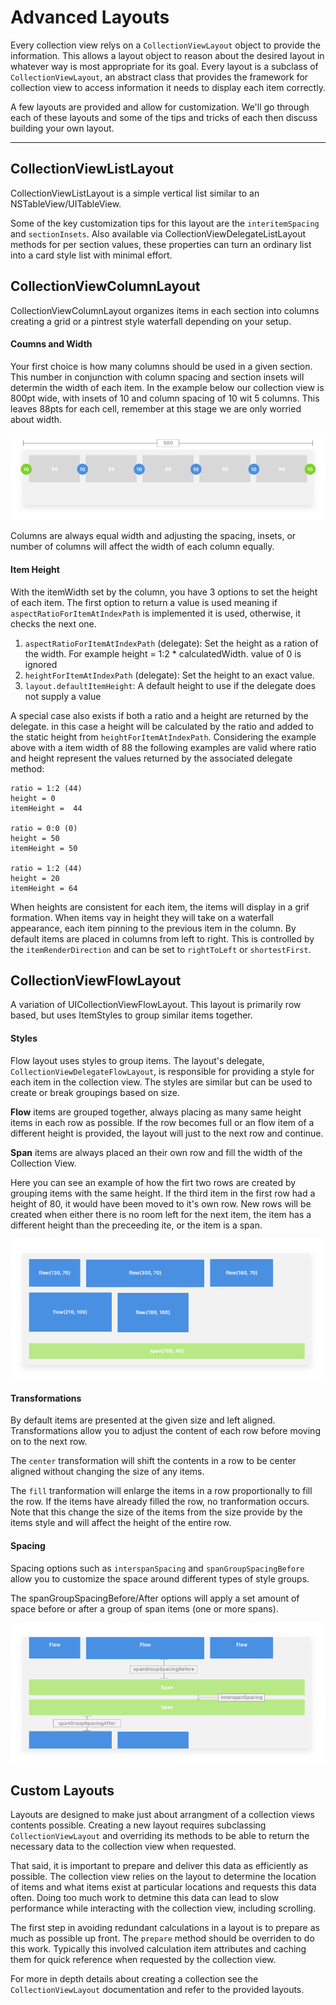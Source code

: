 # Advanced Layouts

Every collection view relys on a `CollectionViewLayout` object to provide the information. This allows a layout object to reason about the desired layout in whatever way is most appropriate for its goal. Every layout is a subclass of `CollectionViewLayout`, an abstract class that provides the framework for collection view to access information it needs to display each item correctly.

A few layouts are provided and allow for customization. We'll go through each of these layouts and some of the tips and tricks of each then discuss building your own layout.

---

## CollectionViewListLayout

CollectionViewListLayout is a simple vertical list similar to an NSTableView/UITableView.

Some of the key customization tips for this layout are the `interitemSpacing` and `sectionInsets`. Also available via CollectionViewDelegateListLayout methods for per section values, these properties can turn an ordinary list into a card style list with minimal effort.



## CollectionViewColumnLayout

CollectionViewColumnLayout organizes items in each section into columns creating a grid or a pintrest style waterfall depending on your setup.

#### Coumns and Width

Your first choice is how many columns should be used in a given section. This number in conjunction with column spacing and section insets will determin the width of each item. In the example below our collection view is 800pt wide, with insets of 10 and column spacing of 10 wit 5 columns. This leaves 88pts for each cell, remember at this stage we are only worried about width.

![ColumnLayoutSpacing](https://raw.githubusercontent.com/TheNounProject/CollectionView/master/img/column_layout.png "Column layout spacing")

Columns are always equal width and adjusting the spacing, insets, or number of columns will affect the width of each column equally.


#### Item Height

 With the itemWidth set by the column, you have 3 options to set the height of each item. The first option to return a value is used meaning if `aspectRatioForItemAtIndexPath` is implemented it is used, otherwise, it checks the next one.

 1. `aspectRatioForItemAtIndexPath` (delegate): Set the height as a ration of the width. For example height = 1:2 * calculatedWidth. value of 0 is ignored
 2. `heightForItemAtIndexPath` (delegate): Set the height to an exact value.
 3. `layout.defaultItemHeight`: A default height to use if the delegate does not supply a value

A special case also exists if both a ratio and a height are returned by the delegate. in this case a height will be calculated by the ratio and added to the static height from `heightForItemAtIndexPath`. Considering the example above with a item width of 88 the following examples are valid where ratio and height represent the values returned by the associated delegate method:

```
ratio = 1:2 (44)
height = 0
itemHeight =  44

ratio = 0:0 (0)
height = 50
itemHeight = 50

ratio = 1:2 (44)
height = 20
itemHeight = 64
```

When heights are consistent for each item, the items will display in a grif formation. When items vay in height they will take on a waterfall appearance, each item pinning to the previous item in the column. By default items are placed in columns from left to right. This is controlled by the `itemRenderDirection` and can be set to `rightToLeft` or `shortestFirst`.



## CollectionViewFlowLayout

 A variation of UICollectionViewFlowLayout. This layout is primarily row based, but uses ItemStyles to group similar items together.

 #### Styles

 Flow layout uses styles to group items. The layout's delegate, `CollectionViewDelegateFlowLayout`, is responsible for providing a style for each item in the collection view. The styles are similar but can be used to create or break groupings based on size.

 **Flow** items are grouped together, always placing as many same height items in each row as possible. If the row becomes full or an flow item of a different height is provided, the layout will just to the next row and continue.

 **Span** items are always placed an their own row and fill the width of the Collection View.

 Here you can see an example of how the firt two rows are created by grouping items with the same height. If the third item in the first row had a height of 80, it would have been moved to it's own row. New rows will be created when either there is no room left for the next item, the item has a different height than the preceeding ite, or the item is a span.

 ![Flow Layout](https://raw.githubusercontent.com/TheNounProject/CollectionView/master/img/flow_layout.png "Flow Layout")


#### Transformations

By default items are presented at the given size and left aligned. Transformations allow you to adjust the content of each row before moving on to the next row.

The `center` transformation will shift the contents in a row to be center aligned without changing the size of any items.

The `fill` tranformation will enlarge the items in a row proportionally to fill the row. If the items have already filled the row, no tranformation occurs. Note that this change the size of the items from the size provide by the items style and will affect the height of the entire row.


#### Spacing

Spacing options such as `interspanSpacing` and `spanGroupSpacingBefore` allow you to customize the space around different types of style groups.

The spanGroupSpacingBefore/After options will apply a set amount of space before or after a group of span items (one or more spans).

![Flow Layout Spacing](https://raw.githubusercontent.com/TheNounProject/CollectionView/master/img/flow_layout_spacing.png "Flow Layout Spacing")



## Custom Layouts

Layouts are designed to make just about arrangment of a collection views contents possible. Creating a new layout requires subclassing `CollectionViewLayout` and overriding its methods to be able to return the necessary data to the collection view when requested.

That said, it is important to prepare and deliver this data as efficiently as possible. The collection view relies on the layout to determine the location of items and what items exist at particular locations and requests this data often. Doing too much work to detmine this data can lead to slow performance while interacting with the collection view, including scrolling.

The first step in avoiding redundant calculations in a layout is to prepare as much as possible up front. The `prepare` method should be overriden to do this work. Typically this involved calculation item attributes and caching them for quick reference when requested by the collection view.

For more in depth details about creating a collection see the `CollectionViewLayout` documentation and refer to the provided layouts.